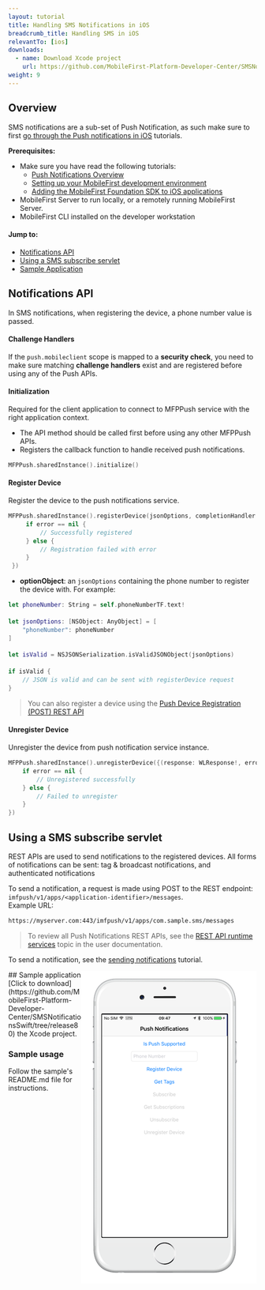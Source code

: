 ```yaml
---
layout: tutorial
title: Handling SMS Notifications in iOS
breadcrumb_title: Handling SMS in iOS
relevantTo: [ios]
downloads:
  - name: Download Xcode project
    url: https://github.com/MobileFirst-Platform-Developer-Center/SMSNotificationsSwift/tree/release80
weight: 9
---
```


## Overview
SMS notifications are a sub-set of Push Notification, as such make sure to first [go through the Push notifications in iOS](../) tutorials.

**Prerequisites:**

* Make sure you have read the following tutorials:
  * [Push Notifications Overview](../)
  * [Setting up your MobileFirst development environment](../../setting-up-your-development-environment)
  * [Adding the MobileFirst Foundation SDK to iOS applications](../../application-development/sdk/ios)
* MobileFirst Server to run locally, or a remotely running MobileFirst Server.
* MobileFirst CLI installed on the developer workstation

#### Jump to:
* [Notifications API](#notifications-api)   
* [Using a SMS subscribe servlet](#using-a-sms-subscribe-servlet)     
* [Sample Application](#sample-application)

## Notifications API
In SMS notifications, when registering the device, a phone number value is passed.

#### Challenge Handlers
If the `push.mobileclient` scope is mapped to a **security check**, you need to make sure matching **challenge handlers** exist and are registered before using any of the Push APIs.

#### Initialization
Required for the client application to connect to MFPPush service with the right application context.

* The API method should be called first before using any other MFPPush APIs.
* Registers the callback function to handle received push notifications.

```swift
MFPPush.sharedInstance().initialize()
```

#### Register Device

Register the device to the push notifications service.

```swift
MFPPush.sharedInstance().registerDevice(jsonOptions, completionHandler: {(response: WLResponse!, error: NSError!) -> Void in
     if error == nil {
         // Successfully registered
     } else {
         // Registration failed with error
     }
 })
```

* **optionObject**: an `jsonOptions` containing the phone number to register the device with. For example:

```swift
let phoneNumber: String = self.phoneNumberTF.text!

let jsonOptions: [NSObject: AnyObject] = [
    "phoneNumber": phoneNumber
]

let isValid = NSJSONSerialization.isValidJSONObject(jsonOptions)

if isValid {
    // JSON is valid and can be sent with registerDevice request
}

```

> You can also register a device using the [Push Device Registration (POST) REST API](http://www.ibm.com/support/knowledgecenter/en/SSHS8R_8.0.0/com.ibm.worklight.apiref.doc/rest_runtime/r_restapi_push_device_registration_post.html)

#### Unregister Device

Unregister the device from push notification service instance.

```swift
MFPPush.sharedInstance().unregisterDevice({(response: WLResponse!, error: NSError!) -> Void in
    if error == nil {
        // Unregistered successfully
    } else {
        // Failed to unregister
    }
})
```

## Using a SMS subscribe servlet
REST APIs are used to send notifications to the registered devices. All forms of notifications can be sent: tag &amp; broadcast notifications, and authenticated notifications

To send a notification, a request is made using POST to the REST endpoint: `imfpush/v1/apps/<application-identifier>/messages`.  
Example URL: 

```bash
https://myserver.com:443/imfpush/v1/apps/com.sample.sms/messages
```

> To review all Push Notifications REST APIs, see the <a href="https://www.ibm.com/support/knowledgecenter/SSHS8R_8.0.0/com.ibm.worklight.apiref.doc/rest_runtime/c_restapi_runtime.html">REST API runtime services</a> topic in the user documentation.

To send a notification, see the [sending notifications](../sending-push-notifications) tutorial.

<img alt="Image of the sample application" src="sample-app.png" style="float:right"/>
## Sample application
[Click to download](https://github.com/MobileFirst-Platform-Developer-Center/SMSNotificationsSwift/tree/release80) the Xcode project.

### Sample usage
Follow the sample's README.md file for instructions.



